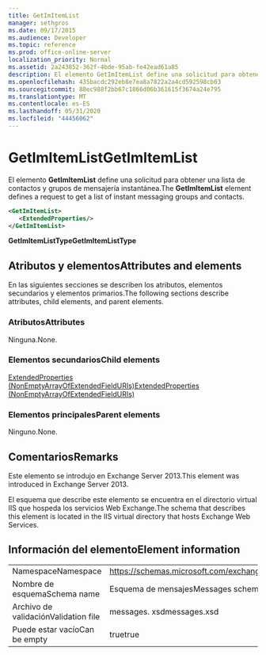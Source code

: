 ```yaml
---
title: GetImItemList
manager: sethgros
ms.date: 09/17/2015
ms.audience: Developer
ms.topic: reference
ms.prod: office-online-server
localization_priority: Normal
ms.assetid: 2a243852-362f-4bde-95ab-fe42ead61a85
description: El elemento GetImItemList define una solicitud para obtener una lista de contactos y grupos de mensajería instantánea.
ms.openlocfilehash: 435bacdc292eb8e7ea8a7822a2a4cd592598cb03
ms.sourcegitcommit: 88ec988f2bb67c1866d06b361615f3674a24e795
ms.translationtype: MT
ms.contentlocale: es-ES
ms.lasthandoff: 05/31/2020
ms.locfileid: "44456062"
---
```

# <a name="getimitemlist"></a><span data-ttu-id="a86af-103">GetImItemList</span><span class="sxs-lookup"><span data-stu-id="a86af-103">GetImItemList</span></span>

<span data-ttu-id="a86af-104">El elemento **GetImItemList** define una solicitud para obtener una lista de contactos y grupos de mensajería instantánea.</span><span class="sxs-lookup"><span data-stu-id="a86af-104">The **GetImItemList** element defines a request to get a list of instant messaging groups and contacts.</span></span> 
  
```XML
<GetImItemList>
   <ExtendedProperties/>
</GetImItemList>
```

 <span data-ttu-id="a86af-105">**GetImItemListType**</span><span class="sxs-lookup"><span data-stu-id="a86af-105">**GetImItemListType**</span></span>
## <a name="attributes-and-elements"></a><span data-ttu-id="a86af-106">Atributos y elementos</span><span class="sxs-lookup"><span data-stu-id="a86af-106">Attributes and elements</span></span>

<span data-ttu-id="a86af-107">En las siguientes secciones se describen los atributos, elementos secundarios y elementos primarios.</span><span class="sxs-lookup"><span data-stu-id="a86af-107">The following sections describe attributes, child elements, and parent elements.</span></span>
  
### <a name="attributes"></a><span data-ttu-id="a86af-108">Atributos</span><span class="sxs-lookup"><span data-stu-id="a86af-108">Attributes</span></span>

<span data-ttu-id="a86af-109">Ninguna.</span><span class="sxs-lookup"><span data-stu-id="a86af-109">None.</span></span>
  
### <a name="child-elements"></a><span data-ttu-id="a86af-110">Elementos secundarios</span><span class="sxs-lookup"><span data-stu-id="a86af-110">Child elements</span></span>

[<span data-ttu-id="a86af-111">ExtendedProperties (NonEmptyArrayOfExtendedFieldURIs)</span><span class="sxs-lookup"><span data-stu-id="a86af-111">ExtendedProperties (NonEmptyArrayOfExtendedFieldURIs)</span></span>](extendedproperties-nonemptyarrayofextendedfielduris.md)
  
### <a name="parent-elements"></a><span data-ttu-id="a86af-112">Elementos principales</span><span class="sxs-lookup"><span data-stu-id="a86af-112">Parent elements</span></span>

<span data-ttu-id="a86af-113">Ninguno.</span><span class="sxs-lookup"><span data-stu-id="a86af-113">None.</span></span>
  
## <a name="remarks"></a><span data-ttu-id="a86af-114">Comentarios</span><span class="sxs-lookup"><span data-stu-id="a86af-114">Remarks</span></span>

<span data-ttu-id="a86af-115">Este elemento se introdujo en Exchange Server 2013.</span><span class="sxs-lookup"><span data-stu-id="a86af-115">This element was introduced in Exchange Server 2013.</span></span>
  
<span data-ttu-id="a86af-116">El esquema que describe este elemento se encuentra en el directorio virtual IIS que hospeda los servicios Web Exchange.</span><span class="sxs-lookup"><span data-stu-id="a86af-116">The schema that describes this element is located in the IIS virtual directory that hosts Exchange Web Services.</span></span>
  
## <a name="element-information"></a><span data-ttu-id="a86af-117">Información del elemento</span><span class="sxs-lookup"><span data-stu-id="a86af-117">Element information</span></span>

|||
|:-----|:-----|
|<span data-ttu-id="a86af-118">Namespace</span><span class="sxs-lookup"><span data-stu-id="a86af-118">Namespace</span></span>  <br/> |https://schemas.microsoft.com/exchange/services/2006/messages  <br/> |
|<span data-ttu-id="a86af-119">Nombre de esquema</span><span class="sxs-lookup"><span data-stu-id="a86af-119">Schema name</span></span>  <br/> |<span data-ttu-id="a86af-120">Esquema de mensajes</span><span class="sxs-lookup"><span data-stu-id="a86af-120">Messages schema</span></span>  <br/> |
|<span data-ttu-id="a86af-121">Archivo de validación</span><span class="sxs-lookup"><span data-stu-id="a86af-121">Validation file</span></span>  <br/> |<span data-ttu-id="a86af-122">messages. xsd</span><span class="sxs-lookup"><span data-stu-id="a86af-122">messages.xsd</span></span>  <br/> |
|<span data-ttu-id="a86af-123">Puede estar vacío</span><span class="sxs-lookup"><span data-stu-id="a86af-123">Can be empty</span></span>  <br/> |<span data-ttu-id="a86af-124">true</span><span class="sxs-lookup"><span data-stu-id="a86af-124">true</span></span>  <br/> |
   

